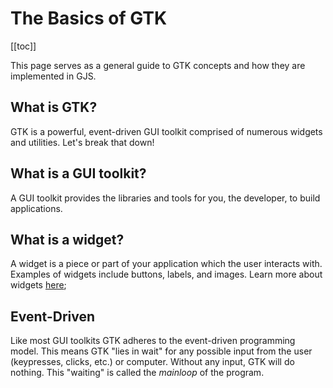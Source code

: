 # The Basics of GTK

[[toc]]

This page serves as a general guide to GTK concepts and how they are implemented in GJS.

## What is GTK?

GTK is a powerful, event-driven GUI toolkit comprised of numerous widgets and utilities. Let's break that down!

## What is a GUI toolkit?

A GUI toolkit provides the libraries and tools for you, the developer, to build applications.

## What is a widget?

A widget is a piece or part of your application which the user interacts with. Examples of widgets include buttons, labels, and images. Learn more about widgets [here](./02-widgets.html);

## Event-Driven

Like most GUI toolkits GTK adheres to the event-driven programming model. This means GTK "lies in wait" for any possible input from the user (keypresses, clicks, etc.) or computer. Without any input, GTK will do nothing. This "waiting" is called the *mainloop* of the program.
